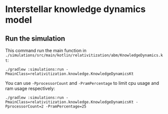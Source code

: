 # Interstellar knowledge dynamics model

## Run the simulation

This command run the main function in 
`./simulations/src/main/kotlin/relativitization/abm/KnowledgeDynamics.kt`:

```shell
./gradlew :simulations:run -PmainClass=relativitization.knowledge.KnowledgeDynamicsKt
```

You can use `-PprocessorCount` and `-PramPercentage` to limit cpu usage and ram usage respectively:

```shell
./gradlew :simulations:run -PmainClass=relativitization.knowledge.KnowledgeDynamicsKt -PprocessorCount=2 -PramPercentage=25
```
